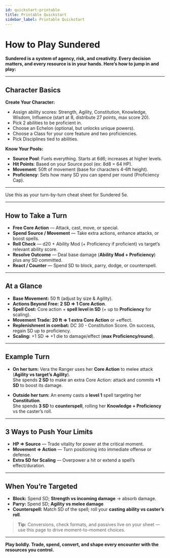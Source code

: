 ```yaml
---
id: quickstart-printable
title: Printable Quickstart
sidebar_label: Printable Quickstart
---
```


# How to Play Sundered

**Sundered is a system of agency, risk, and creativity. Every decision matters, and every resource is in your hands. Here’s how to jump in and play:**

---

## Character Basics

**Create Your Character:**
- Assign ability scores: Strength, Agility, Constitution, Knowledge, Wisdom, Influence (start at 8, distribute 27 points, max score 20).
- Pick 2 abilities to be proficient in.
- Choose an Echelon (optional, but unlocks unique powers).
- Choose a Class for your core feature and two proficiencies.
- Pick Disciplines tied to abilities.

**Know Your Pools:**
- **Source Pool**: Fuels everything. Starts at 6d6; increases at higher levels.
- **Hit Points**: Based on your Source pool (ex: 8d8 = 64 HP).
- **Movement**: 50ft of movement (base for characters 4-6ft height).
- **Proficiency**: Sets how many SD you can spend per round (Proficiency Cap).

---

Use this as your turn-by-turn cheat sheet for Sundered 5e.

---

## How to Take a Turn
- **Free Core Action** — Attack, cast, move, or special.
- **Spend Source / Movement** — Take extra actions, enhance attacks, or boost spells.
- **Roll Check** — d20 + Ability Mod (+ Proficiency if proficient) vs target’s relevant ability score.
- **Resolve Outcome** — Deal base damage (**Ability Mod + Proficiency**) plus any SD committed.
- **React / Counter** — Spend SD to block, parry, dodge, or counterspell.

---

## At a Glance
- **Base Movement:** 50 ft (adjust by size & Agility).
- **Actions Beyond Free:** **2 SD ⇒ 1 Core Action**.
- **Spell Cost:** Core action + **spell level in SD** (+ up to **Proficiency** for scaling).
- **Movement Trade:** **20 ft ⇒ 1 extra Core Action** or +effect.
- **Replenishment in combat:** DC 30 - Constitution Score. On success, regain SD up to proficiency.
- **Scaling:** +1 SD ⇒ +1 die to damage/effect (**max Proficiency/round**).

---

## Example Turn
- **On her turn:** Vera the Ranger uses her **Core Action** to melee attack (**Agility vs target’s Agility**).  
  She spends **2 SD** to make an extra Core Action: attack and commits **+1 SD** to boost its damage.

- **Outside her turn:** An enemy casts a **level 1** spell targeting her **Constitution**.  
  She spends **3 SD** to **counterspell**, rolling her **Knowledge + Proficiency** vs the caster’s roll.

---

## 3 Ways to Push Your Limits
- **HP ⇒ Source** — Trade vitality for power at the critical moment.  
- **Movement ⇒ Action** — Turn positioning into immediate offense or defense.  
- **Extra SD for Scaling** — Overpower a hit or extend a spell’s effect/duration.

---

## When You’re Targeted
- **Block:** Spend SD; **Strength vs incoming damage** → absorb damage.  
- **Parry:** Spend SD; **Agility vs melee damage**  
- **Counterspell:** Match SD of the spell; roll your **casting ability vs caster’s roll**.

> **Tip:** Conversions, check formats, and passives live on your sheet — use this page to drive moment-to-moment choices.

---

**Play boldly. Trade, spend, convert, and shape every encounter with the resources you control.**
